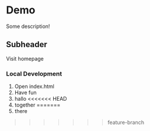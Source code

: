 # Demo 

Some description!

## Subheader

Visit homepage

### Local Development

1. Open index.html
2. Have fun
3. hallo
<<<<<<< HEAD
4. together
=======
5. there
>>>>>>> feature-branch
